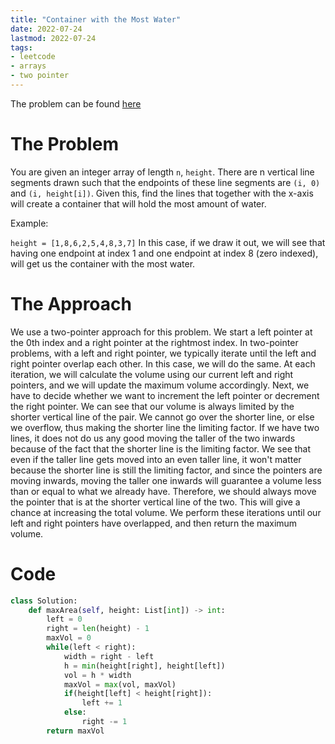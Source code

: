 ```yaml
---
title: "Container with the Most Water"
date: 2022-07-24
lastmod: 2022-07-24
tags:
- leetcode
- arrays
- two pointer
---
```


The problem can be found [here](https://leetcode.com/problems/container-with-most-water/)

# The Problem
You are given an integer array of length `n`, `height`. There are n vertical line segments drawn such that the endpoints of these line segments are `(i, 0)` and `(i, height[i])`. Given this, find the lines that together with the x-axis will create a container that will hold the most amount of water.

Example:

```height = [1,8,6,2,5,4,8,3,7]```
In this case, if we draw it out, we will see that having one endpoint at index 1 and one endpoint at index 8 (zero indexed), will get us the container with the most water.

# The Approach
We use a two-pointer approach for this problem. We start a left pointer at the 0th index and a right pointer at the rightmost index. In two-pointer problems, with a left and right pointer, we typically iterate until the left and right pointer overlap each other. In this case, we will do the same. At each iteration, we will calculate the volume using our current left and right pointers, and we will update the maximum volume accordingly. Next, we have to decide whether we want to increment the left pointer or decrement the right pointer. We can see that our volume is always limited by the shorter vertical line of the pair. We cannot go over the shorter line, or else we overflow, thus making the shorter line the limiting factor. If we have two lines, it does not do us any good moving the taller of the two inwards because of the fact that the shorter line is the limiting factor. We see that even if the taller line  gets moved into an even taller line, it won't matter because the shorter line is still the limiting factor, and since the pointers are moving inwards, moving the taller one inwards will guarantee a volume less than or equal to what we already have. Therefore, we should always move the pointer that is at the shorter vertical line of the two. This will give a chance at increasing the total volume. We perform these iterations until our left and right pointers have overlapped, and then return the maximum volume.

# Code
```py
class Solution:
    def maxArea(self, height: List[int]) -> int:
        left = 0
        right = len(height) - 1
        maxVol = 0
        while(left < right):
            width = right - left
            h = min(height[right], height[left])
            vol = h * width
            maxVol = max(vol, maxVol)
            if(height[left] < height[right]):
                left += 1
            else:
                right -= 1
        return maxVol
```
